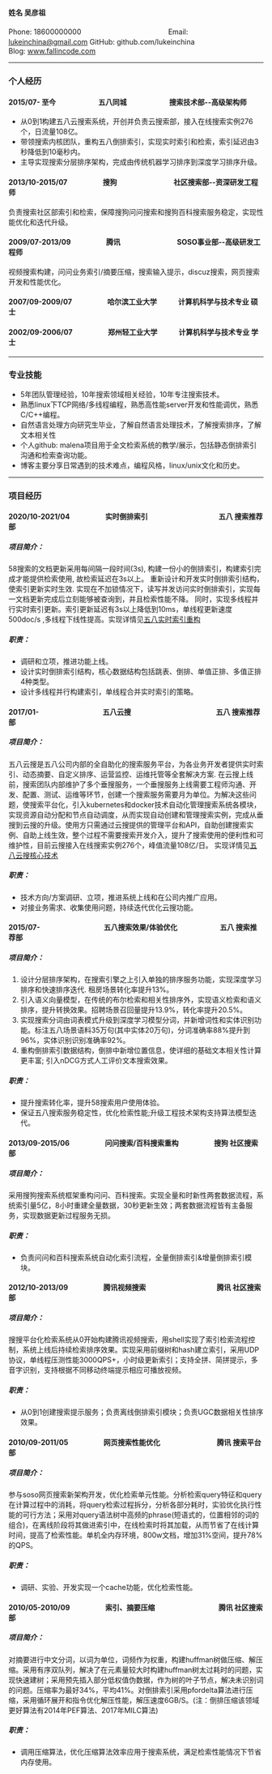 #### 姓名  吴彦祖

Phone:  18600000000　　　　　　　　　　　　   Email: lukeinchina@gmail.com
GitHub: github.com/lukeinchina　　　　　　　　Blog:  www.fallincode.com

---

### 个人经历

#### 2015/07- 至今　　　　　　五八同城　　　　　　搜索技术部--高级架构师
- 从0到1构建五八云搜索系统，开创并负责云搜索部，接入在线搜索实例276个，日流量108亿。
- 带领搜索内核团队，重构五八倒排索引，实现实时索引和检索，索引延迟由3秒降低到10毫秒内。
- 主导实现搜索分层排序架构，完成由传统机器学习排序到深度学习排序升级。

#### 2013/10-2015/07　　　　　搜狗　　　　　　　　社区搜索部--资深研发工程师
负责搜索社区部索引和检索，保障搜狗问问搜索和搜狗百科搜索服务稳定，实现性能优化和迭代升级。

#### 2009/07-2013/09　　　　　腾讯　　　　　　　　SOSO事业部--高级研发工程师
视频搜索构建，问问业务索引/摘要压缩，搜索输入提示，discuz搜索，网页搜索开发和性能优化。

#### 2007/09-2009/07　　　　　哈尔滨工业大学　　　计算机科学与技术专业   硕士
#### 2002/09-2006/07　　　　　郑州轻工业大学　　　计算机科学与技术专业   学士

---

### 专业技能


* 5年团队管理经验，10年搜索领域相关经验，10年专注搜索技术。
* 熟悉linux下TCP网络/多线程编程，熟悉高性能server开发和性能调优，熟悉C/C++编程。
* 自然语言处理方向研究生毕业，了解自然语言处理技术，了解搜索排序，了解文本相关性
* 个人github: malena项目用于全文检索系统的教学/展示，包括静态倒排索引沟通和检索查询功能。
* 博客主要分享日常遇到的技术难点，编程风格，linux/unix文化和历史。

---

### 项目经历

#### 2020/10-2021/04　　　　　实时倒排索引　　　　　　　　　　五八 搜索推荐部
##### 项目简介：
58搜索的文档更新采用每间隔一段时间(3s), 构建一份小的倒排索引，构建索引完成才能提供检索使用, 故检索延迟在3s以上。 重新设计和开发实时倒排索引结构，使索引更新实时生效. 实现在不加锁情况下，读写并发访问实时倒排索引，实现每一文档更新完成后立刻能够被查询到，并且检索性能不降。 同时，实现多线程并行实时索引更新。索引更新延迟有3s以上降低到10ms，单线程更新速度500doc/s ,多线程下线性提高。实现详情见[五八实时索引重构](https://mp.weixin.qq.com/s/AjMB3KRyCYRU_smc3rSARQ)
##### 职责：
* 调研和立项，推进功能上线。
* 设计实时倒排索引结构，核心数据结构包括跳表、倒排、单值正排、多值正排4种类型。
* 设计多线程并行构建索引，单线程合并实时索引的策略。

#### 2017/01-　　　　　　　　　五八云搜　　　　　　　　　　　　五八 搜索推荐部
##### 项目简介：
五八云搜是五八公司内部的全自助化的搜索服务平台，为各业务开发者提供实时索引、动态摘要、自定义排序、运营监控、运维托管等全套解决方案. 在云搜上线前，搜索团队内部维护了多个垂搜服务，一个垂搜服务上线需要工程师沟通、开发、配置、测试、运维等环节，创建一个搜索服务需要月为单位。为解决这些问题，使搜索平台化，引入kubernetes和docker技术自动化管理搜索系统各模块，实现资源自动分配和节点自动调度，从而实现自动创建和管理搜索实例，完成从垂搜到云搜的升级。使用方只需通过云搜提供的管理平台和API，自助创建搜索实例、自助上线生效，整个过程不需要搜索开发介入，提升了搜索使用的便利性和可维护性，目前云搜接入在线搜索实例276个，峰值流量108亿/日。 实现详情见[五八云搜核心技术](https://mp.weixin.qq.com/s/6zAg5lfbRCYPILJbUwg2eQ)

##### 职责：
* 技术方向/方案调研、立项，推进系统上线和在公司内推广应用。
* 对接业务需求、收集使用问题，持续迭代优化云搜功能。

#### 2015/07-　　　　　　　　　五八搜索效果/体验优化　　　　　　五八 搜索推荐部

##### 项目简介：
1. 设计分层排序架构，在搜索引擎之上引入单独的排序服务功能，实现深度学习排序和快速排序迭代. 租房场景转化率提升13%。
2. 引入语义向量模型，在传统的布尔检索和相关性排序外，实现语义检索和语义排序，提升转换效果。招聘场景召回量提升13.9%，转化率提升20.5%。
3. 实现搜索分词由词表模式升级到深度学习模型分词，并新增词性和实体识别功能。标注五八场景语料35万句(其中实体20万句)，分词准确率88%提升到96%，实体识别识别准确率92%。
4. 重构倒排索引数据结构，倒排中新增位置信息，使详细的基础文本相关性计算更丰富; 引入nDCG方式人工评价文本搜索效果。


##### 职责：
* 提升搜索转化率，提升58搜索用户使用体验。
* 保证五八搜索服务稳定性，优化检索性能;升级工程技术架构支持算法模型迭代。

#### 2013/09-2015/06　　　　　问问搜索/百科搜索重构　　　　　搜狗 社区搜索部

##### 项目简介：
采用搜狗搜索系统框架重构问问、百科搜索。实现全量和时新性两套数据流程，系统索引量5亿，8小时重建全量数据，30秒更新生效；两套数据流程皆有主备服务，实现数据更新过程服务无损。

##### 职责：
* 负责问问和百科搜索系统自动化索引流程，全量倒排索引&增量倒排索引模块。

#### 2012/10-2013/09　　　　　腾讯视频搜索　　　　　　　　　　腾讯 社区搜索部

##### 项目简介：
搜搜平台化检索系统从0开始构建腾讯视频搜索，用shell实现了索引检索流程控制，系统上线后持续检索排序效果。实现采用前缀树和hash建立索引，采用UDP协议，单线程压测性能3000QPS+，小时级更新索引；支持全拼、简拼提示，多音字识别，支持根据不同移动终端提示相应可播放视频。

##### 职责：
* 从0到1创建搜索提示服务；负责离线倒排索引模块；负责UGC数据相关性排序效果。

#### 2010/09-2011/05　　　　　网页搜索性能优化　　　　　　　　腾讯 搜索平台部

##### 项目简介：
参与soso网页搜索新架构开发，优化检索单元性能。分析检索query特征和query在计算过程中的消耗，将query检索过程拆分，分析各部分耗时，实验优化执行性能的可行方法；采用对query语法树中高频的phrase(短语式的，位置相邻的词的组合)，在离线阶段将其做进索引中，在线检索时将其加载，从而节省了在线计算时间，提高了检索性能。单机全内存环境，800w文档，增加31%空间，提升78%的QPS。


##### 职责：
* 调研、实验、开发实现一个cache功能，优化检索性能。


#### 2010/05-2010/09　　　　　索引、摘要压缩　　　　　　　　　腾讯 社区搜索部

##### 项目简介：
对摘要进行中文分词，以词为单位，词频作为权重，构建huffman树做压缩、解压缩。采用有序双队列，解决了在元素量较大时构建huffman树太过耗时的问题，实现快速建树；采用预先插入部分低权值伪数据，作为树的叶子节点，解决未识别词的问题。压缩率为最好34%，平均41%。对倒排索引采用pfordelta算法进行压缩，采用循环展开和指令优化解压性能，解压速度6GB/S。(注：倒排压缩该领域更好算法有2014年PEF算法、2017年MILC算法)


##### 职责：
* 调用压缩算法，优化压缩算法效率应用于搜索系统，满足检索性能情况下节省内存使用。

